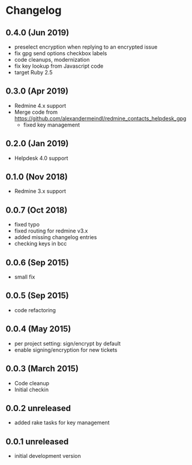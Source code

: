 Changelog
=========

0.4.0 (Jun 2019)
----------------

* preselect encryption when replying to an encrypted issue
* fix gpg send options checkbox labels
* code cleanups, modernization 
* fix key lookup from Javascript code
* target Ruby 2.5

0.3.0 (Apr 2019)
----------------

* Redmine 4.x support
* Merge code from https://github.com/alexandermeindl/redmine_contacts_helpdesk_gpg
  * fixed key management

0.2.0 (Jan 2019)
----------------

* Helpdesk 4.0 support

0.1.0 (Nov 2018)
----------------

* Redmine 3.x support

0.0.7 (Oct 2018)
----------------

* fixed typo
* fixed routing for redmine v3.x
* added missing changelog entries
* checking keys in bcc

0.0.6 (Sep 2015)
----------------

* small fix

0.0.5 (Sep 2015)
----------------

* code refactoring

0.0.4 (May 2015)
----------------

* per project setting: sign/encrypt by default
* enable signing/encryption for new tickets

0.0.3 (March 2015)
----------------

*   Code cleanup
*   Initial checkin

0.0.2 unreleased
----------------

*   added rake tasks for key management

0.0.1 unreleased
----------------

*   initial development version 

